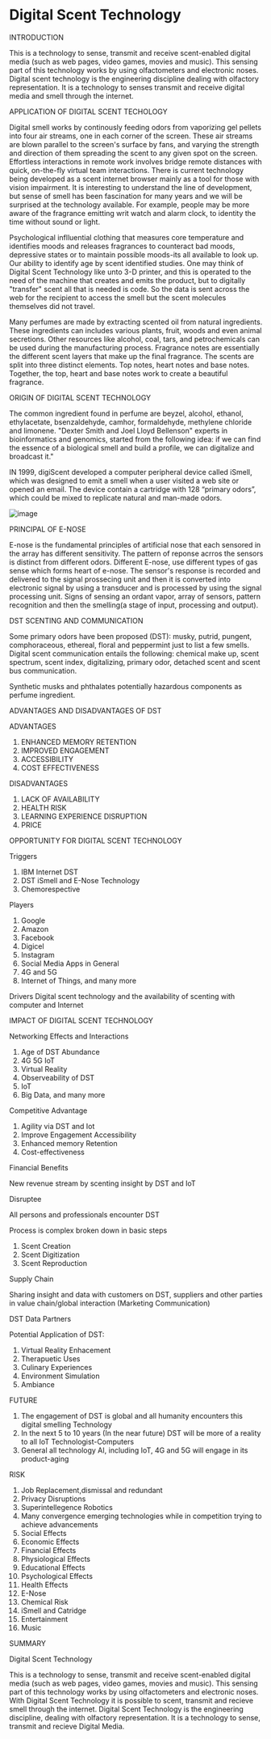  # Digital Scent Technology

INTRODUCTION

This is a technology to sense, transmit and receive scent-enabled digital media (such as web pages, video games, movies and music).  This sensing part of this technology works by
using olfactometers and electronic noses.  Digital scent technology is the engineering discipline dealing with olfactory representation.  It is a technology to senses transmit and receive digital media and smell through the internet. 

APPLICATION OF DIGITAL SCENT TECHOLOGY

Digital smell works by continously feeding odors from vaporizing gel pellets into four air streams, one in each corner of the screen.  These air streams are blown parallel to the 
screen's surface by fans, and varying the strength and direction of them spreading the scent to any given spot on the screen.  Effortless interactions in remote work involves bridge remote distances with quick, on-the-fly virtual team interactions.  There is current technology being developed as a scent internet browser mainly as a tool for those with vision impairment.  It is interesting to understand the line of development, but sense of smell has been fascination for many years and we will be surprised at the technology available.  For example, people may be more aware of the fragrance emitting writ watch and alarm clock, to identity the time without sound or light.

Psychological inflluential clothing that measures core temperature and identifies moods and releases fragrances to counteract bad moods, depressive states or to maintain possible moods-its all available to look up.  Our ability to identify age by scent identified studies.  One may think of Digital Scent Technology like unto 3-D printer, and this is operated to the need of the machine that creates and emits the product, but to digitally "transfer" scent all that is needed is code.  So the data is sent across the web for the recipient to access
the smell but the scent molecules themselves did not travel.

Many perfumes are made by extracting scented oil from natural ingredients.  These ingredients can includes various plants, fruit, woods and even animal secretions.  Other resources like alcohol, coal, tars, and petrochemicals can be used during the manufacturing process.  Fragrance notes are essentially the different scent layers that make up the final fragrance.  The scents are split into three distinct elements.  Top notes, heart notes and base notes.  Together, the top, heart and base notes work to create a beautiful fragrance.

ORIGIN OF DIGITAL SCENT TECHNOLOGY

The common ingredient found in perfume are beyzel, alcohol, ethanol, ethylacetate, bsenzaldehyde, camhor, formaldehyde, methylene chloride and limonene.  "Dexter Smith and Joel
Lloyd Bellenson" experts in bioinformatics and genomics, started from the following idea: if we can find the essence of a biological smell and build a profile, we can digitalize and broadcast it."  

IN 1999, digiScent developed a computer peripheral device called iSmell, which was designed to emit a smell when a user visited a web site or opened an email.  The device contain a cartridge with 128 “primary odors”, which could be mixed to replicate natural and man-made odors. 






![image](https://github.com/user-attachments/assets/5b9e0da4-dea4-4915-8255-291c5f61e805)

PRINCIPAL OF E-NOSE

E-nose is the fundamental principles of artificial nose that each sensored in the array has different sensitivity. The pattern of reponse acrros the sensors is distinct from different odors. Different E-nose, use different types of gas sense which forms heart of e-nose. The sensor's response is recorded and delivered to the signal prossecing unit and then it is converted into electronic signal by using a transducer and is processed by using the signal processing unit. Signs of sensing an ordant vapor, array of sensors, pattern recognition and then the smelling(a stage of input, processing and output).

DST SCENTING AND COMMUNICATION

Some primary odors have been proposed (DST): musky, putrid, pungent, comphoraceous, ethereal, floral and peppermint just to list a few smells. Digital scent communication entails the following: chemical make up, scent spectrum, scent index, digitalizing, primary odor, detached scent and scent bus communication. 

Synthetic musks and phthalates potentially hazardous components as perfume ingredient.

ADVANTAGES AND DISADVANTAGES OF DST

ADVANTAGES

1. ENHANCED MEMORY RETENTION
2. IMPROVED ENGAGEMENT
3. ACCESSIBILITY
4. COST EFFECTIVENESS  

DISADVANTAGES

1. LACK OF AVAILABILITY
2. HEALTH RISK
3. LEARNING EXPERIENCE DISRUPTION
4. PRICE

OPPORTUNITY FOR DIGITAL SCENT TECHNOLOGY

Triggers

1. IBM Internet DST
2. DST iSmell and E-Nose Technology
3. Chemorespective

Players

1. Google                         
2. Amazon
3. Facebook
4. Digicel
5. Instagram
6. Social Media Apps in General
7. 4G and 5G
8. Internet of Things, and many more

Drivers
Digital scent technology and the availability of scenting with computer and Internet

IMPACT OF DIGITAL SCENT TECHNOLOGY

Networking Effects and Interactions

1. Age of DST Abundance
2. 4G 5G IoT
3. Virtual Reality
4. Observeability of DST
5. IoT
6. Big Data, and many more

Competitive Advantage

1. Agility via DST and Iot
2. Improve Engagement Accessibility
3. Enhanced memory Retention
4. Cost-effectiveness

Financial Benefits

New revenue stream by scenting insight by DST and IoT

Disruptee

All persons and professionals encounter DST

Process is complex broken down in basic steps

1. Scent Creation
2. Scent Digitization
3. Scent Reproduction

Supply Chain

Sharing insight and data with customers on DST, suppliers and other parties in value chain/global interaction (Marketing Communication)

DST Data Partners

Potential Application of DST:

1. Virtual Reality Enhacement
2. Therapuetic Uses
3. Culinary Experiences
4. Environment Simulation
5. Ambiance

FUTURE

1. The engagement of DST is global and all humanity encounters this digital smelling Technology
2. In the next 5 to 10 years (In the near future) DST will be more of a reality to all IoT Technologist-Computers
3. General all technology AI, including IoT, 4G and 5G will engage in its product-aging

RISK

1. Job Replacement,dismissal and redundant
2. Privacy Disruptions
3. Superintellegence Robotics
4. Many convergence emerging technologies while in competition trying to achieve advancements
5. Social Effects
6. Economic Effects
7. Financial Effects
8. Physiological Effects
9. Educational Effects
10. Psychological Effects
11. Health Effects
12. E-Nose
13. Chemical Risk
14. iSmell and Catridge
15. Entertainment
16. Music


SUMMARY

Digital Scent Technology

This is a technology to sense, transmit and receive scent-enabled digital media (such as web pages, video games, movies and music). This sensing part of this technology works by using olfactometers and electronic noses.  With Digital Scent Technology it is possible to scent, transmit and recieve smell through the internet.  Digital Scent Technology is the engineering discipline, dealing with olfactory representation. It is a technology to sense, transmit and recieve Digital Media.
   
